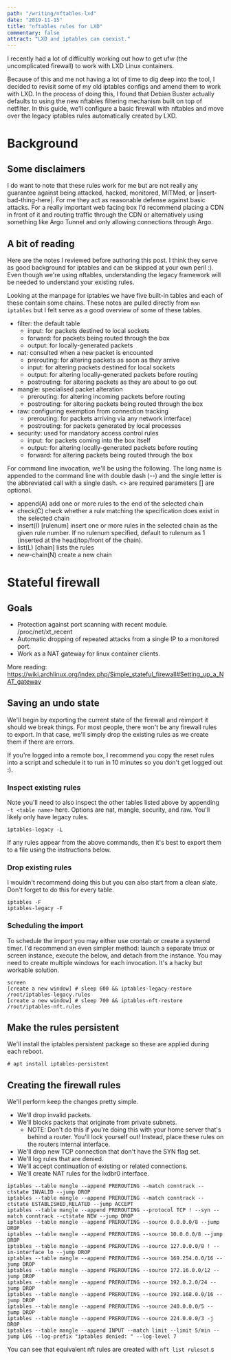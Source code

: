 ```yaml
---
path: "/writing/nftables-lxd"
date: "2019-11-15"
title: "nftables rules for LXD"
commentary: false
attract: "LXD and iptables can coexist."
---
```

I recently had a lot of difficultly working out how to get ufw (the uncomplicated firewall) to work with LXD Linux containers.

Because of this and me not having a lot of time to dig deep into the tool, I decided to revisit some of my old iptables configs and amend them to work with LXD.  In the process of doing this, I found that Debian Buster actually defaults to using the new nftables filtering mechanism built on top of netfilter.  In this guide, we'll configure a basic firewall with nftables and move over the legacy iptables rules automatically created by LXD.

# Background
## Some disclaimers
I do want to note that these rules work for me but are not really any guarantee against being attacked, hacked, monitored, MITMed, or |insert-bad-thing-here|.  For me they act as reasonable defense against basic attacks.  For a really important web facing box I'd recommend placing a CDN in front of it and routing traffic through the CDN or alternatively using something like Argo Tunnel and only allowing connections through Argo.

## A bit of reading
Here are the notes I reviewed before authoring this post.  I think they serve as good background for iptables and can be skipped at your own peril :).  Even though we're using nftables, understanding the legacy framework will be needed to understand your existing rules.

Looking at the manpage for iptables we have five built-in tables and each of these contain some chains.  These notes are pulled directly from `man iptables` but I felt serve as a good overview of some of these tables.

* filter: the default table
  * input: for packets destined to local sockets
  * forward: for packets being routed through the box
  * output: for locally-generated packets
* nat: consulted when a new packet is encounted
  * prerouting: for altering packets as soon as they arrive
  * input: for altering packets destined for local sockets
  * output: for altering locally-generated packets before routing
  * postrouting: for altering packets as they are about to go out
* mangle: specialised packet alteration
  * prerouting: for altering incoming packets before routing
  * postrouting: for altering packets being routed through the box
* raw: configuring exemption from connection tracking
  * prerouting: for packets arriving via any network interface)
  * postrouting: for packets generated by local processes
* security: used for mandatory access control rules
  * input: for packets coming into the box itself
  * output: for altering locally-generated packets before routing
  * forward: for altering packets being routed through the box

For command line invocation, we'll be using the following.  The long name is appended to the command line with double dash (--) and the single letter is the abbreviated call with a single dash.  <> are required parameters [] are optional.
* append(A) <chain> <rule-specification> add one or more rules to the end of the selected chain
* check(C) <chain> <rule-specification> check whether a rule matching the specification does exist in the selected chain
* insert(I) <chain> [rulenum] <rule-specification> insert one or more rules in the selected chain as the given rule number.  If no rulenum specified, default to rulenum as 1 (inserted at the head/top/front of the chain).
* list(L) [chain] lists the rules
* new-chain(N) <chain> create a new chain

# Stateful firewall
## Goals
* Protection against port scanning with recent module. /proc/net/xt_recent
* Automatic dropping of repeated attacks from a single IP to a monitored port.
* Work as a NAT gateway for linux container clients.

More reading: https://wiki.archlinux.org/index.php/Simple_stateful_firewall#Setting_up_a_NAT_gateway

## Saving an undo state
We'll begin by exporting the current state of the firewall and reimport it should we break things.  For most people, there won't be any firewall rules to export.  In that case, we'll simply drop the existing rules as we create them if there are errors.

If you're logged into a remote box, I recommend you copy the reset rules into a script and schedule it to run in 10 minutes so you don't get logged out :).  

### Inspect existing rules
Note you'll need to also inspect the other tables listed above by appending `-t <table name>` here.  Options are nat, mangle, security, and raw.  You'll likely only have legacy rules.

```
iptables-legacy -L
```

If any rules appear from the above commands, then it's best to export them to a file using the instructions below.

### Drop existing rules
I wouldn't recommend doing this but you can also start from a clean slate.  Don't forget to do this for every table.
```
iptables -F
iptables-legacy -F
```

### Scheduling the import
To schedule the import you may either use crontab or create a systemd timer.  I'd recommend an even simpler method: launch a separate tmux or screen instance, execute the below, and detach from the instance.  You may need to create multiple windows for each invocation.  It's a hacky but workable solution.

```
screen
[create a new window] # sleep 600 && iptables-legacy-restore /root/iptables-legacy.rules
[create a new window] # sleep 700 && iptables-nft-restore /root/iptables-nft.rules
```

## Make the rules persistent
We'll install the iptables persistent package so these are applied during each reboot.

```# apt install iptables-persistent```

## Creating the firewall rules

We'll perform keep the changes pretty simple. 
* We'll drop invalid packets.
* We'll blocks packets that originate from private subnets.
  * NOTE: Don't do this if you're doing this with your home server that's behind a router.  You'll lock yourself out!  Instead, place these rules on the routers internal interface.
* We'll drop new TCP connection that don't have the SYN flag set.
* We'll log rules that are denied.
* We'll accept continuation of existing or related connections.
* We'll create NAT rules for the lxdbr0 interface.

```
iptables --table mangle --append PREROUTING --match conntrack --ctstate INVALID --jump DROP
iptables --table mangle --append PREROUTING --match conntrack --ctstate ESTABLISHED,RELATED --jump ACCEPT
iptables --table mangle --append PREROUTING --protocol TCP ! --syn --match conntrack --ctstate NEW --jump DROP
iptables --table mangle --append PREROUTING --source 0.0.0.0/8 --jump DROP 
iptables --table mangle --append PREROUTING --source 10.0.0.0/8 --jump DROP 
iptables --table mangle --append PREROUTING --source 127.0.0.0/8 ! --in-interface lo --jump DROP
iptables --table mangle --append PREROUTING --source 169.254.0.0/16 --jump DROP 
iptables --table mangle --append PREROUTING --source 172.16.0.0/12 --jump DROP 
iptables --table mangle --append PREROUTING --source 192.0.2.0/24 --jump DROP 
iptables --table mangle --append PREROUTING --source 192.168.0.0/16 --jump DROP 
iptables --table mangle --append PREROUTING --source 240.0.0.0/5 --jump DROP 
iptables --table mangle --append PREROUTING --source 224.0.0.0/3 -j DROP 
iptables --table mangle --append INPUT --match limit --limit 5/min --jump LOG --log-prefix "iptables denied: " --log-level 7
```

You can see that equivalent nft rules are created with `nft list ruleset`.s